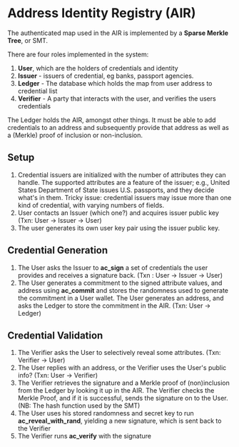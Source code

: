 # Address Identity Registry (AIR)

The authenticated map used in the AIR is implemented by a **Sparse Merkle Tree**, or SMT.

There are four roles implemented in the system:
1. **User**, which are the holders of credentials and identity
2. **Issuer** - issuers of credential, eg banks, passport agencies.
3. **Ledger** - The database which holds the map from user address to credential list
4. **Verifier** - A party that interacts with the user, and verifies the users credentials

The Ledger holds the AIR, amongst other things. It must be able to add credentials to an
address and subsequently provide that address as well as a (Merkle) proof of inclusion or non-inclusion.

## Setup
1. Credential issuers are initialized with the number of attributes they can handle.
   The supported attributes are a feature of the issuer; e.g., United States Department of State issues
   U.S. passports, and they decide what's in them. Tricky issue: credential issuers may issue more
   than one kind of credential, with varying numbers of fields.
2. User contacts an Issuer (which one?) and acquires issuer public key (Txn: User -> Issuer -> User)
3. The user generates its own user key pair using the issuer public key.

## Credential Generation
1. The User asks the Issuer to **ac_sign** a set of credentials the user provides and receives a signature back.
   (Txn : User -> Issuer -> User)
2. The User generates a commitment to the signed attribute values, and address using **ac_commit** and stores the randomness
   used to generate the commitment in a User wallet. The User generates an address, and asks the Ledger to store the
   commitment in the AIR. (Txn: User -> Ledger)

## Credential Validation
1. The Verifier asks the User to selectively reveal some attributes. (Txn: Verifier -> User)
2. The User replies with an address, or the Verifier uses the User's public info? (Txn: User -> Verifier)
3. The Verifier retrieves the signature and a Merkle proof of (non)inclusion from the Ledger by looking it
   up in the AIR. The Verifier checks the Merkle Proof, and if it is successful, sends the signature on to the User.
   (NB: The hash function used by the SMT)
4. The User uses his stored randomness and secret key to run **ac_reveal_with_rand**, yielding a new signature, which is sent back
   to the Verifier
5. The Verifier runs **ac_verify** with the signature
